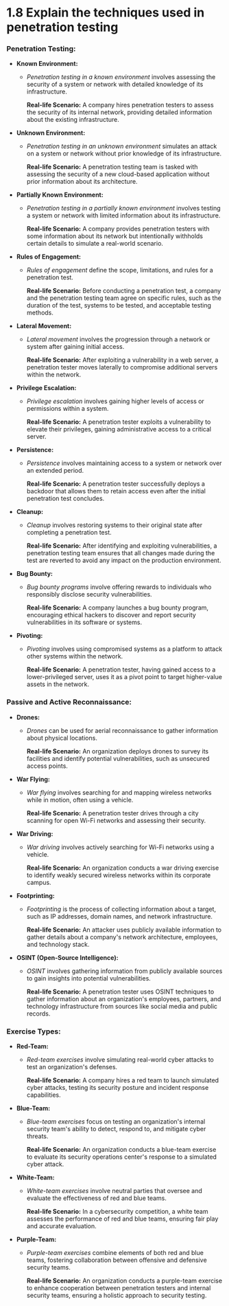 # 1.8 Explain the techniques used in penetration testing

### **Penetration Testing:**

- **Known Environment:**

  - _Penetration testing in a known environment_ involves assessing the security of a system or network with detailed knowledge of its infrastructure.

    **Real-life Scenario:** A company hires penetration testers to assess the security of its internal network, providing detailed information about the existing infrastructure.

- **Unknown Environment:**

  - _Penetration testing in an unknown environment_ simulates an attack on a system or network without prior knowledge of its infrastructure.

    **Real-life Scenario:** A penetration testing team is tasked with assessing the security of a new cloud-based application without prior information about its architecture.

- **Partially Known Environment:**

  - _Penetration testing in a partially known environment_ involves testing a system or network with limited information about its infrastructure.

    **Real-life Scenario:** A company provides penetration testers with some information about its network but intentionally withholds certain details to simulate a real-world scenario.

- **Rules of Engagement:**

  - _Rules of engagement_ define the scope, limitations, and rules for a penetration test.

    **Real-life Scenario:** Before conducting a penetration test, a company and the penetration testing team agree on specific rules, such as the duration of the test, systems to be tested, and acceptable testing methods.

- **Lateral Movement:**

  - _Lateral movement_ involves the progression through a network or system after gaining initial access.

    **Real-life Scenario:** After exploiting a vulnerability in a web server, a penetration tester moves laterally to compromise additional servers within the network.

- **Privilege Escalation:**

  - _Privilege escalation_ involves gaining higher levels of access or permissions within a system.

    **Real-life Scenario:** A penetration tester exploits a vulnerability to elevate their privileges, gaining administrative access to a critical server.

- **Persistence:**

  - _Persistence_ involves maintaining access to a system or network over an extended period.

    **Real-life Scenario:** A penetration tester successfully deploys a backdoor that allows them to retain access even after the initial penetration test concludes.

- **Cleanup:**

  - _Cleanup_ involves restoring systems to their original state after completing a penetration test.

    **Real-life Scenario:** After identifying and exploiting vulnerabilities, a penetration testing team ensures that all changes made during the test are reverted to avoid any impact on the production environment.

- **Bug Bounty:**

  - _Bug bounty programs_ involve offering rewards to individuals who responsibly disclose security vulnerabilities.

    **Real-life Scenario:** A company launches a bug bounty program, encouraging ethical hackers to discover and report security vulnerabilities in its software or systems.

- **Pivoting:**

  - _Pivoting_ involves using compromised systems as a platform to attack other systems within the network.

    **Real-life Scenario:** A penetration tester, having gained access to a lower-privileged server, uses it as a pivot point to target higher-value assets in the network.

### **Passive and Active Reconnaissance:**

- **Drones:**

  - _Drones_ can be used for aerial reconnaissance to gather information about physical locations.

    **Real-life Scenario:** An organization deploys drones to survey its facilities and identify potential vulnerabilities, such as unsecured access points.

- **War Flying:**

  - _War flying_ involves searching for and mapping wireless networks while in motion, often using a vehicle.

    **Real-life Scenario:** A penetration tester drives through a city scanning for open Wi-Fi networks and assessing their security.

- **War Driving:**

  - _War driving_ involves actively searching for Wi-Fi networks using a vehicle.

    **Real-life Scenario:** An organization conducts a war driving exercise to identify weakly secured wireless networks within its corporate campus.

- **Footprinting:**

  - _Footprinting_ is the process of collecting information about a target, such as IP addresses, domain names, and network infrastructure.

    **Real-life Scenario:** An attacker uses publicly available information to gather details about a company's network architecture, employees, and technology stack.

- **OSINT (Open-Source Intelligence):**

  - _OSINT_ involves gathering information from publicly available sources to gain insights into potential vulnerabilities.

    **Real-life Scenario:** A penetration tester uses OSINT techniques to gather information about an organization's employees, partners, and technology infrastructure from sources like social media and public records.

### **Exercise Types:**

- **Red-Team:**

  - _Red-team exercises_ involve simulating real-world cyber attacks to test an organization's defenses.

    **Real-life Scenario:** A company hires a red team to launch simulated cyber attacks, testing its security posture and incident response capabilities.

- **Blue-Team:**

  - _Blue-team exercises_ focus on testing an organization's internal security team's ability to detect, respond to, and mitigate cyber threats.

    **Real-life Scenario:** An organization conducts a blue-team exercise to evaluate its security operations center's response to a simulated cyber attack.

- **White-Team:**

  - _White-team exercises_ involve neutral parties that oversee and evaluate the effectiveness of red and blue teams.

    **Real-life Scenario:** In a cybersecurity competition, a white team assesses the performance of red and blue teams, ensuring fair play and accurate evaluation.

- **Purple-Team:**

  - _Purple-team exercises_ combine elements of both red and blue teams, fostering collaboration between offensive and defensive security teams.

    **Real-life Scenario:** An organization conducts a purple-team exercise to enhance cooperation between penetration testers and internal security teams, ensuring a holistic approach to security testing.

